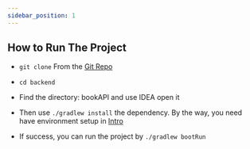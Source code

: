 ```yaml
---
sidebar_position: 1
---
```


## How to Run The Project

- `git clone` From the [Git Repo](https://github.com/quennelorg/bookManagement)

- `cd backend`
- Find the directory: bookAPI and use IDEA open it
- Then use `./gradlew install` the dependency. By the way, you need have environment setup in [Intro](/docs/intro)
- If success, you can run the project by `./gradlew bootRun`
